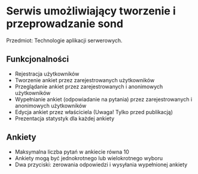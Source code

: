 # Serwis umożliwiający tworzenie i przeprowadzanie sond

Przedmiot: Technologie aplikacji serwerowych.

## Funkcjonalności
* Rejestracja użytkowników
* Tworzenie ankiet przez zarejestrowanych użytkowników
* Przeglądanie ankiet przez zarejestrowanych i anonimowych użytkowników
* Wypełnianie ankiet (odpowiadanie na pytania) przez zarejestrowanych i anonimowych użytkowników
* Edycja ankiet przez właściciela (Uwaga! Tylko przed publikacją)
* Prezentacja statystyk dla każdej ankiety

## Ankiety
* Maksymalna liczba pytań w ankiecie równa 10
* Ankiety mogą być jednokrotnego lub wielokrotnego wyboru
* Dwa przyciski: zerowania odpowiedzi i wysyłania wypełnionej ankiety
